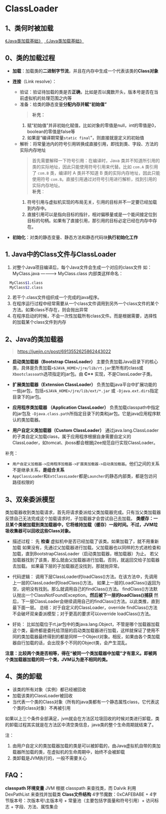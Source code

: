 # ClassLoader
## 1、类何时被加载
[《Java类加载基础》](https://juejin.cn/post/6984764707580149768)
[《Java类加载基础》](https://juejin.cn/post/6984764707580149768)

## 0、类的加载过程
- **加载**：加载类的**二进制字节流**，并且在内存中生成一个代表该类的**Class对象**

- **连接**（Link resolve）：
  - 验证：验证待加载的类是否**正确**，比如是否以魔数开头，版本号是否在当前虚拟机的处理范围之内等
  - 准备：给类的静态变量**分配内存并赋“初始值”**
    > **补充：**
    1. 赋“初始值”并非初始化赋值，比如对象的零值是null，int的零值是0，boolean的零值是false等
    2. 如果是“编译期常量```static final```”，则直接就是定义的初始值
  - 解析：将常量池内的符号引用转换成直接引用，即找到类、字段、方法的实际内存地址
    > 首先需要解释一下符号引用：在编译时，Java 类并不知道所引用的类的实际地址，因此只能使用符号引用来代替。比如 `com.A` 类引用了 `com.B` 类，编译时 A 类并不知道 B 类的实际内存地址，因此只能使用符号 `com.B`。直接引用通过对符号引用进行解析，找到引用的实际内存地址。  
    > **补充**：
    1. 符号引用与虚拟机实现的布局无关，引用的目标并不一定要已经加载到内存中。
    2. 直接引用可以是指向目标的指针，相对偏移量或是一个能间接定位到目标的句柄。如果有了直接引用，那引用的目标必定已经在内存中存在。

- **初始化**：对类的静态变量、静态方法和静态代码块**执行初始化工作**

## 1. Java中的Class文件与ClassLoader
1. 对整个Java项目编译后，每个Java文件会生成一个对应的class文件
    如：MyClass.java ————> MyClass.class 
    内部类这样命名： 
  ```bash
    MyClass$1.class  
    MyClass$2.class
  ```
2. 若干个.class文件组织成一个完成的java程序。
3. 在程序运行过程中经常需要从一个class文件调用到另外一个class文件的某个方法。如果class不存在，则会抛出异常
4. 在程序启动的时候，不会一次性加载所有class文件。而是根据需要，选择性的加载某个class文件到内存

## 2、Java的类加载器

>https://juejin.cn/post/6913552625862443022

- **启动类加载器（Bootstrap ClassLoader）**
主要负责加载Java目录下的核心类，具体是负责加载```<$JAVA_HOME>/jre/lib/rt.jar```里所有的class或```Xbootclassoath```选项指定的jar包。由 **C++** 实现，不是ClassLoader子类。

- **扩展类加载器（Extension ClassLoader）**
负责加载java平台中扩展功能的一些jar包，包括```<$JAVA_HOME>/jre/lib/ext/*.jar``` 或 ``-Djava.ext.dirs``指定目录下的jar包。

- **应用程序类加载器 （Application ClassLoader）**
负责加载classpath中指定的jar包及 ```-Djava.class.path```所指定目录下的类和jar包。它是java应用程序默认的类加载器。

- **用户自定义类加载器（Custom ClassLoader）**
通过java.lang.ClassLoader的子类自定义加载class，属于应用程序根据自身需要自定义的ClassLoader，如tomcat、jboss都会根据j2ee规范自行实现ClassLoader。

补充：
- ```用户自定义加载器->应用程序加载器->扩展类加载器->启动类加载器```。他们之间的关系不是继承关系，**是组合关系**
- ```AppClassLoader```和```ExtClassLoader```都是```Launcher```的静态内部类，都是包访问路径权限的


## 3、双亲委派模型
类加载器收到类加载请求，首先将请求委派给父类加载器完成。只有当父类加载器反馈自己无法完成这个加载请求时，子加载器才会尝试自己去加载。
**类缓存：一旦某个类被加载到类加载器中，它将维持加载（缓存）一段时间。不过，JVM垃圾收集器可以回收这些Class对象。**

- 描述过程：
先 **检查** 虚拟机中是否已经加载了该类。如果加载了，就不用重新加载
如果没有，先通过父加载器进行加载。父加载器也以同样的方式进检查和加载，直到BootstrapClassLoader（启动类加载器，根加载器）为止。
若父加载器找到了该类，那么就由父加载器进行加载。否则，就返回交给子加载器去加载。
如果最下层的子加载器还没找到，那就抛异常。

- 代码逻辑：
调用下层ClassLoader的loadClass()方法。在该方法中，先调用上一层的ClassLoader的loadClass()方法。
如果上一层的LoadClass()返回为空，说明没有找到。那么就调用自己的findClass()方法。
findClass()方法默认抛出一个ClassNotFoundException。**然后被下一层的loadClass()捕获**
然后，下一层ClassLoader会继续调用自己的findClass()方法。以此类推，直到最下面一层。
总结：对于自定义的ClassLoader，override findClass()方法不会破坏双亲委派模型；对于更高的要求可以override loadClass()方法。

- 好处：
比如加载位于rt.jar包中的类java.lang.Object，不管是哪个加载器加载这个类，最终都是委托给顶层的启动类加载器进行加载，这样就保证了使用不同的类加载器最终得到的都是同样一个Object对象。相反，如果由各个类加载器自行加载的话，会出现多个不同的Object类，会产生混乱。

**注意：比较两个类是否相等，得在“被同一个类加载器中加载”才有意义。即被两个类加载器加载的同一个类，JVM认为是不相同的类。**

## 4、类的卸载
- 该类的所有对象（实例）都已经被回收
- 加载该类的ClassLoader被回收
- 当代表一个类的Class对象（所有的java类都有一个静态属性class，它代表这个类的class对象）不再被引用

如果以上三个条件全部满足，jvm就会在方法区垃圾回收的时候对类进行卸载，类的卸载过程其实就是在方法区中清空类信息，java类的整个生命周期就结束了。

注：
1. 由用户自定义的类加载器加载的类是可以被卸载的，由Java虚拟机自带的类加载器所加载的类，在虚拟机的生命周期中，始终不会被卸载  
2. 类卸载是JVM执行的，一般不需要关心  

## FAQ：

**classpath 环境变量**
JVM 根据 classpath 来查找类，而 Dalvik 利用 DexPathList 来查找并加载类
**Class文件结构**
4字节魔数：0xCAFEBABE + 4字节版本号：次版本号\主版本号 + 常量池（主要包括字面量和符号引用）+ 访问标志 + 字段、方法、属性集合











